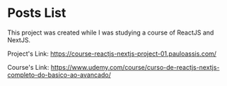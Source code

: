 # Posts List

This project was created while I was studying a course of ReactJS and NextJS.

Project's Link: https://course-reactjs-nextjs-project-01.pauloassis.com/

Course's Link: https://www.udemy.com/course/curso-de-reactjs-nextjs-completo-do-basico-ao-avancado/
